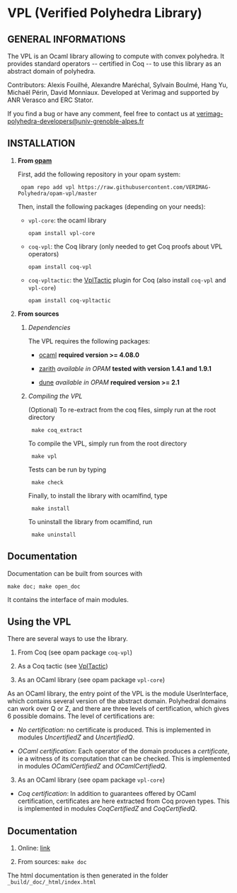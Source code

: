 # VPL (Verified Polyhedra Library)

## GENERAL INFORMATIONS

The VPL is an Ocaml library allowing to compute with convex polyhedra.
It provides standard operators -- certified in Coq -- to use this library as an abstract domain of polyhedra.

Contributors: Alexis Fouilhé, Alexandre Maréchal, Sylvain Boulmé, Hang Yu, Michaël Périn, David Monniaux.
Developed at Verimag and supported by ANR Verasco and ERC Stator.

If you find a bug or have any comment, feel free to contact us at verimag-polyhedra-developers@univ-grenoble-alpes.fr

## INSTALLATION

1. __From [opam](https://opam.ocaml.org/)__

    First, add the following repository in your opam system:

        opam repo add vpl https://raw.githubusercontent.com/VERIMAG-Polyhedra/opam-vpl/master

    Then, install the following packages (depending on your needs):

    * `vpl-core`: the ocaml library

      ```
      opam install vpl-core
      ```

    * `coq-vpl`: the Coq library (only needed to get Coq proofs about VPL operators)

      ```
      opam install coq-vpl
      ```

    * `coq-vpltactic`: the [VplTactic](https://github.com/VERIMAG-Polyhedra/VplTactic) plugin for Coq (also install `coq-vpl` and `vpl-core`)

      ```
      opam install coq-vpltactic
      ```

2. __From sources__

    1. _Dependencies_

        The VPL requires the following packages:

        * [ocaml](http://caml.inria.fr/ocaml/index.en.html)
        __required version >= 4.08.0__

        * [zarith](https://forge.ocamlcore.org/projects/zarith)
        _available in OPAM_
        __tested with version 1.4.1 and 1.9.1__

        * [dune](https://dune.readthedocs.io/en/stable/)
        _available in OPAM_
        __required version >= 2.1__

    2. _Compiling the VPL_

       (Optional) To re-extract from the coq files, simply run at the root directory

            make coq_extract

       To compile the VPL, simply run from the root directory

            make vpl

       Tests can be run by typing

            make check

       Finally, to install the library with ocamlfind, type

            make install

       To uninstall the library from ocamlfind, run

            make uninstall

## Documentation
Documentation can be built from sources with

    make doc; make open_doc

It contains the interface of main modules.

## Using the VPL

There are several ways to use the library.

1. From Coq
(see opam package `coq-vpl`)

2. As a Coq tactic
(see [VplTactic](https://github.com/VERIMAG-Polyhedra/VplTactic))

3. As an OCaml library
(see opam package `vpl-core`)

As an OCaml library, the entry point of the VPL is the module UserInterface, which contains several version of the abstract domain.
Polyhedral domains can work over Q or Z, and there are three levels of certification, which gives 6 possible domains.
The level of certifications are:

* _No certification_: no certificate is produced. This is implemented in modules _UncertifiedZ_ and _UncertifiedQ_.

* _OCaml certification_: Each operator of the domain produces a _certificate_, ie a witness of its computation that can be checked. This is implemented in modules _OCamlCertifiedZ_ and _OCamlCertifiedQ_.  

3. As an OCaml library
(see opam package `vpl-core`)

* _Coq certification_: In addition to guarantees offered by OCaml certification, certificates are here extracted from Coq proven types. This is implemented in modules _CoqCertifiedZ_ and _CoqCertifiedQ_.  

## Documentation

1. Online: [link](https://marechalalex.github.io/projects/vpl/vpl-core/)

2. From sources: `make doc`

The html documentation is then generated in the folder `_build/_doc/_html/index.html`
